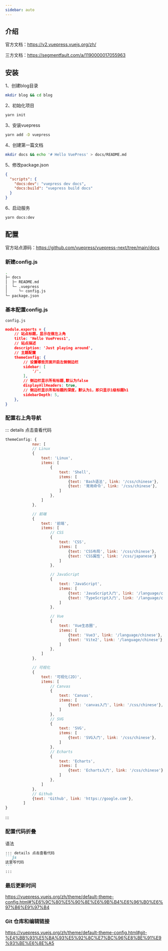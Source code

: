 ```yaml
---
sidebar: auto
---
```


## 介绍

官方文档：https://v2.vuepress.vuejs.org/zh/

三方文档：https://segmentfault.com/a/1190000017055963



## 安装

1、创建blog目录

```bash
mkdir blog && cd blog
```



2、初始化项目

```bash
yarn init
```

3、安装vuepress

```bash
yarn add -D vuepress
```

4、创建第一篇文档

```bash
mkdir docs && echo '# Hello VuePress' > docs/README.md
```

5、修改package.json

```json
{
  "scripts": {
    "docs:dev": "vuepress dev docs",
    "docs:build": "vuepress build docs"
  }
}
```

6、启动服务

```bash
yarn docs:dev
```



## 配置

官方站点源码：https://github.com/vuepress/vuepress-next/tree/main/docs



### 新建config.js

```bash
.
├─ docs
│  ├─ README.md
│  └─ .vuepress
│     └─ config.js
└─ package.json
```



### 基本配置config.js

`config.js`

```json
module.exports = {
    // 站点标题，显示在做左上角
    title: 'Hello VuePress1',
    // 站点描述
    description: 'Just playing around',
    // 主题配置
    themeConfig: {
        // 设置哪些页面开启左侧侧边栏
        sidebar: [
            '/',
        ],
        // 侧边栏显示所有标题,默认为false
        displayAllHeaders: true,
        // 侧边栏显示所有标题的深度，默认为1，即只显示1级标题h1
        sidebarDepth: 5,
    },
}
```



### 配置右上角导航

::: details 点击查看代码

```javascript
themeConfig: {
            nav: [
            // Linux
            {
                text: 'Linux',
                items: [
                    {
                        text: 'Shell',
                        items: [
                            {text: 'Bash语法', link: '/css/chinese'},
                            {text: '常用命令', link: '/css/chinese'},
                        ]
                    },
                ]
            },

            // 前端
            {
                text: '前端',
                items: [
                    // CSS
                    {
                        text: 'CSS',
                        items: [
                            {text: 'CSS布局', link: '/css/chinese'},
                            {text: 'CSS属性', link: '/css/japanese'}
                        ]
                    },

                    // JavaScript
                    {
                        text: 'JavaScript',
                        items: [
                            {text: 'JavaScript入门', link: '/language/chinese'},
                            {text: 'TypeScript入门', link: '/language/chinese'},
                        ]
                    },

                    // Vue
                    {
                        text: 'Vue生态圈',
                        items: [
                            {text: 'Vue3', link: '/language/chinese'},
                            {text: 'Vite2', link: '/language/chinese'},
                        ]
                    },
                ]
            },

            // 可视化
            {
                text: '可视化(2D)',
                items: [
                    // Canvas
                    {
                        text: 'Canvas',
                        items: [
                            {text: 'canvas入门', link: '/css/chinese'},
                        ]
                    },
                    // SVG
                    {
                        text: 'SVG',
                        items: [
                            {text: 'SVG入门', link: '/css/chinese'},
                        ]
                    },
                    // Echarts
                    {
                        text: 'Echarts',
                        items: [
                            {text: 'Echarts入门', link: '/css/chinese'},
                        ]
                    },
                ]
            },
            // Github
            {text: 'Github', link: 'https://google.com'},
        ]
}
```

:::



### 配置代码折叠

语法

````markdown
::: details 点击查看代码
```js
这里写代码
```
:::
````



### 最后更新时间

https://vuepress.vuejs.org/zh/theme/default-theme-config.html#%E6%9C%80%E5%90%8E%E6%9B%B4%E6%96%B0%E6%97%B6%E9%97%B4



### Git 仓库和编辑链接

https://vuepress.vuejs.org/zh/theme/default-theme-config.html#git-%E4%BB%93%E5%BA%93%E5%92%8C%E7%BC%96%E8%BE%91%E9%93%BE%E6%8E%A5

